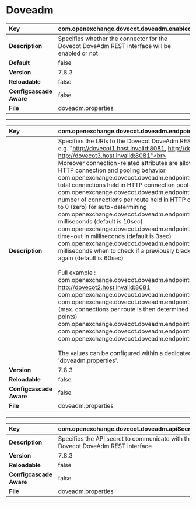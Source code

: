 # Doveadm

| __Key__ | com.openexchange.dovecot.doveadm.enabled |
|:----------------|:--------|
| __Description__ | Specifies whether the connector for the Dovecot DoveAdm REST interface will be enabled or not<br> |
| __Default__ | false |
| __Version__ | 7.8.3 |
| __Reloadable__ | false |
| __Configcascade Aware__ | false |
| __File__ | doveadm.properties |

---
| __Key__ | com.openexchange.dovecot.doveadm.endpoints |
|:----------------|:--------|
| __Description__ | Specifies the URIs to the Dovecot DoveAdm REST interface end-points. <br>e.g. "http://dovecot1.host.invalid:8081, http://dovecot2.host.invalid:8081, http://dovecot3.host.invalid:8081"<br><br>Moreover connection-related attributes are allowed to be specified to influence HTTP connection and pooling behavior<br>com.openexchange.dovecot.doveadm.endpoints.totalConnections        The number of total connections held in HTTP connection pool<br>com.openexchange.dovecot.doveadm.endpoints.maxConnectionsPerRoute  The number of connections per route held in HTTP connection pool; or less than/equal to 0 (zero) for auto-determining<br>com.openexchange.dovecot.doveadm.endpoints.readTimeout             The read time-out in milliseconds (default is 10sec)<br>com.openexchange.dovecot.doveadm.endpoints.connectTimeout          The connect time-out in milliseconds (default is 3sec)<br>com.openexchange.dovecot.doveadm.endpoints.checkInterval           The time interval in milliseconds when to check if a previously black-listed end-point is re-available again (default is 60sec)<br><br>Full example :<br>com.openexchange.dovecot.doveadm.endpoints=http://dovecot1.host.invalid:8081, http://dovecot2.host.invalid:8081<br>com.openexchange.dovecot.doveadm.endpoints.totalConnections=100<br>com.openexchange.dovecot.doveadm.endpoints.maxConnectionsPerRoute=0 (max. connections per route is then determined automatically by specified end-points)<br>com.openexchange.dovecot.doveadm.endpoints.readTimeout=10000<br>com.openexchange.dovecot.doveadm.endpoints.connectTimeout=3000<br>com.openexchange.dovecot.doveadm.endpoints.checkInterval=60000<br><br>The values can be configured within a dedicated .properties file; e.g. 'doveadm.properties'.<br> |
| __Version__ | 7.8.3 |
| __Reloadable__ | false |
| __Configcascade Aware__ | false |
| __File__ | doveadm.properties |

---
| __Key__ | com.openexchange.dovecot.doveadm.apiSecret |
|:----------------|:--------|
| __Description__ | Specifies the API secret to communicate with the Dovecot DoveAdm REST interface<br> |
| __Version__ | 7.8.3 |
| __Reloadable__ | false |
| __Configcascade Aware__ | false |
| __File__ | doveadm.properties |

---
